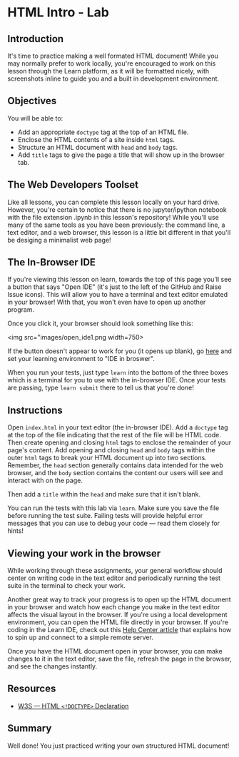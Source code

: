 
# HTML Intro - Lab

## Introduction

It's time to practice making a well formated HTML document! While you may normally prefer to work locally, you're encouraged to work on this lesson through the Learn platform, as it will be formatted nicely, with screenshots inline to guide you and a built in development environment.

## Objectives
You will be able to:
* Add an appropriate `doctype` tag at the top of an HTML file.
* Enclose the HTML contents of a site inside `html` tags.
* Structure an HTML document with `head` and `body` tags.
* Add `title` tags to give the page a title that will show up in the browser
tab.

## The Web Developers Toolset

Like all lessons, you can complete this lesson locally on your hard drive. However, you're certain to notice that there is no jupyter/ipython notebook with the file extension .ipynb in this lesson's repository! While you'll use many of the same tools as you have been previously: the command line, a text editor, and a web browser, this lesson is a little bit different in that you'll be desiging a minimalist web page! 

## The In-Browser IDE

If you're viewing this lesson on learn, towards the top of this page you'll see a button that says "Open IDE" (it's just to the left of the GitHub and Raise Issue icons). This will allow you to have a terminal and text editor emulated in your browser! With that, you won't even have to open up another program.

Once you click it, your browser should look something like this:

<img src="images/open_ide1.png width=750>

If the button doesn't appear to work for you (it opens up blank), go [here](https://learn.co/account/environment) and set your learning environment to "IDE in broswer".

When you run your tests, just type `learn` into the bottom of the three boxes which is a terminal for you to use with the in-browser IDE. Once your tests are passing, type `learn submit` there to tell us that you're done!


## Instructions

Open `index.html` in your text editor (the in-browser IDE). Add a `doctype` tag at the top of the
file indicating that the rest of the file will be HTML code. Then create
opening and closing `html` tags to enclose the remainder of your page's
content. Add opening and closing `head` and `body` tags within the outer
`html` tags to break your HTML document up into two sections. Remember, the
`head` section generally contains data intended for the web browser, and the
`body` section contains the content our users will see and interact with on the
page.

Then add a `title` within the `head` and make sure that it isn't blank.

You can run the tests with this lab via `learn`. Make sure you save the file
before running the test suite. Failing tests will provide helpful error
messages that you can use to debug your code — read them closely for hints!

## Viewing your work in the browser

While working through these assignments, your general workflow should center on
writing code in the text editor and periodically running the test suite in the
terminal to check your work.

Another great way to track your progress is to open up the HTML document in
your browser and watch how each change you make in the text editor affects the
visual layout in the browser. If you're using a local development environment,
you can open the HTML file directly in your browser. If you're coding in the
Learn IDE, check out this [Help Center article](http://help.learn.co/the-learn-ide/common-ide-questions/viewing-html-pages-in-the-learn-ide)
that explains how to spin up and connect to a simple remote server.

Once you have the HTML document open in your browser, you can make changes to
it in the text editor, save the file, refresh the page in the browser, and see
the changes instantly.

## Resources

* [W3S — HTML `<!DOCTYPE>` Declaration](https://www.w3schools.com/tags/tag_doctype.asp)


## Summary

Well done! You just practiced writing your own structured HTML document!
